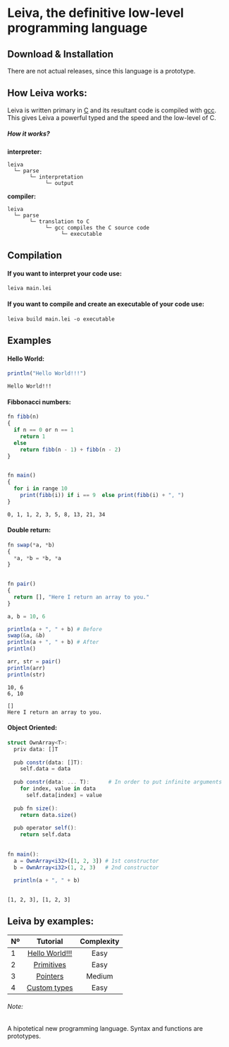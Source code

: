 # Leiva, the definitive low-level programming language
## Download & Installation
There are not actual releases, since this language is a prototype. 

## How Leiva works:
Leiva is written primary in [C](https://es.wikipedia.org/wiki/C_(lenguaje_de_programaci%C3%B3n)) and its resultant code is compiled with [gcc](https://github.com/gcc-mirror/gcc). This gives Leiva a powerful typed and the speed and the low-level of C.

##### How it works?
**interpreter:**
```
leiva
  └─ parse
       └─ interpretation
            └─ output
```

**compiler:**
```
leiva
  └─ parse
       └─ translation to C
            └─ gcc compiles the C source code
                 └─ executable
```

## Compilation

#### If you want to interpret your code use:
```
leiva main.lei
```

#### If you want to compile and create an executable of your code use:
```
leiva build main.lei -o executable
```

## Examples
#### Hello World:
```julia
println("Hello World!!!")
```
```
Hello World!!!
```
#### Fibbonacci numbers:
```julia
fn fibb(n)
{
  if n == 0 or n == 1 
    return 1
  else
    return fibb(n - 1) + fibb(n - 2)
}
  

fn main() 
{
  for i in range 10
    print(fibb(i)) if i == 9  else print(fibb(i) + ", ")
}

```
```
0, 1, 1, 2, 3, 5, 8, 13, 21, 34
```

#### Double return:
```julia
fn swap(*a, *b)
{
  *a, *b = *b, *a
}
  

fn pair() 
{
  return [], "Here I return an array to you."
}

a, b = 10, 6

println(a + ", " + b) # Before
swap(&a, &b)
println(a + ", " + b) # After
println()

arr, str = pair()
println(arr)
println(str)
```
```
10, 6
6, 10

[]
Here I return an array to you.
```

#### Object Oriented:
```julia
struct OwnArray<T>:
  priv data: []T
  
  pub constr(data: []T):
    self.data = data
  
  pub constr(data: ... T):      # In order to put infinite arguments
    for index, value in data
      self.data[index] = value
    
  pub fn size():
    return data.size()
    
  pub operator self():
    return self.data
    
    
fn main():
  a = OwnArray<i32>([1, 2, 3]) # 1st constructor
  b = OwnArray<i32>(1, 2, 3)   # 2nd constructor
  
  println(a + ", " + b)
  
```
```
[1, 2, 3], [1, 2, 3]
```

## Leiva by examples:
| Nº            | Tutorial      | Complexity      |
| ------------- |:-------------:|:---------------:|
| 1             | [Hello World!!!](https://github.com/AlKiam/Leiva/tree/master/Examples/Hello%20World) | Easy |
| 2             | [Primitives](https://github.com/AlKiam/Leiva/tree/master/Examples/Primitives) | Easy |
| 3             | [Pointers](https://github.com/AlKiam/Leiva/tree/master/Examples/Pointers) | Medium |
| 4             | [Custom types](https://github.com/AlKiam/Leiva/tree/master/Examples/Custom%20Types) | Easy |

###### Note:
A hipotetical new programming language. Syntax and functions are prototypes.
